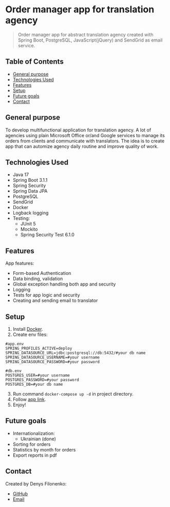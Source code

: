 # Order manager app for translation agency 
> Order manager app for abstract translation agency created with Spring Boot, PostgreSQL, JavaScript(jQuery) and SendGrid as email service.

## Table of Contents
* [General purpose](#general-purpose)
* [Technologies Used](#technologies-used)
* [Features](#features)
* [Setup](#setup)
* [Future goals](#future-goals)
* [Contact](#contact)

## General purpose
To develop multifunctional application for translation agency. A lot of agencies using plain Microsoft Office or/and Google services to manage its orders from clients and communicate with translators. 
The idea is to create app that can automize agency daily routine and improve quality of work.


## Technologies Used
- Java 17
- Spring Boot 3.1.1
- Spring Security
- Spring Data JPA
- PostgreSQL
- SendGrid
- Docker
- Logback logging
- Testing:
  - JUnit 5
  - Mockito
  - Spring Security Test 6.1.0


## Features
App features:
- Form-based Authentication
- Data binding, validation
- Global exception handling both app and security
- Logging
- Tests for app logic and security
- Creating and sending email to translator

## Setup
1. Install [Docker](https://www.docker.com/).
2. Create env files:
````
#app.env
SPRING_PROFILES_ACTIVE=deploy
SPRING_DATASOURCE_URL=jdbc:postgresql://db:5432/#your db name 
SPRING_DATASOURCE_USERNAME=#your username
SPRING_DATASOURCE_PASSWORD=#your password

#db.env
POSTGRES_USER=#your username
POSTGRES_PASSWORD=#your password
POSTGRES_DB=#your db name
````
3. Run command ```docker-compose up -d``` in project directory.
4. Follow [app link](http://localhost:8080/translation-agency/login-form).
5. Enjoy!

## Future goals
- Internationalization:
  - Ukrainian (done)
- Sorting for orders
- Statistics by month for orders
- Export reports in pdf

## Contact
Created by Denys Filonenko:
- [GitHub](https://github.com/DenysFlnk)
- [Email](mailto:filonenko.denys94@gmail.com)

